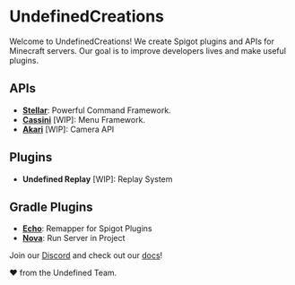 
# UndefinedCreations

Welcome to UndefinedCreations! We create Spigot plugins and APIs for Minecraft servers. Our goal is to improve developers lives and make useful plugins.

## APIs
- [**Stellar**](https://docs.undefinedcreations.com/stellar/): Powerful Command Framework.
- [**Cassini**](https://github.com/UndefinedCreations/Cassini) [WIP]: Menu Framework.
- [**Akari**](https://github.com/UndefinedCreations/Akari) [WIP]: Camera API

## Plugins
- **Undefined Replay** [WIP]: Replay System

## Gradle Plugins
- [**Echo**](https://docs.undefinedcreations.com/gradle-plugins/echo/what-is-echo): Remapper for Spigot Plugins
- [**Nova**](https://docs.undefinedcreations.com/gradle-plugins/nova/what-is-nova): Run Server in Project

Join our [Discord](https://discord.undefinedcreations.com/) and check out our [docs](https://docs.undefinedcreations.com)!

❤️ from the Undefined Team.
